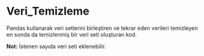 # Veri_Temizleme
Pandas kullanarak veri setlerini birleştiren ve tekrar eden verileri temizleyen en sonda da temizlenmiş bir veri seti oluşturan kod.

**Not:** İstenen sayıda veri seti eklenebilir.
